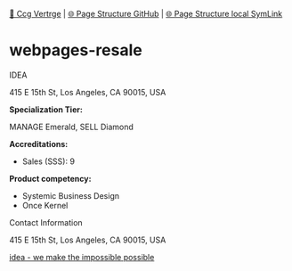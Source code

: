 [📁 Ccg Vertrge](../ccg-vertrge.md) | [🌐 Page Structure GitHub](/2cu.atlassian.net/wiki/spaces/CCU/pages/300000034/webpages-resale.md) | [🌐 Page Structure local SymLink](./webpages-resale.page.md)

# webpages-resale

IDEA

415 E 15th St, Los Angeles, CA 90015, USA

**Specialization Tier:**

MANAGE Emerald, SELL Diamond

**Accreditations:**

- Sales (SSS): 9

**Product competency:**

- Systemic Business Design
- Once Kernel

Contact Information

415 E 15th St, Los Angeles, CA 90015, USA

[idea - we make the impossible possible](https://idea.la/)
